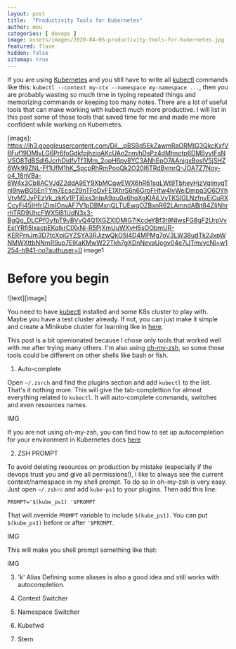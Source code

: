 ```yaml
---
layout: post
title:  "Productivity Tools for Kubernetes"
author: mou
categories: [ devops ]
image: assets/images/2020-04-06-productivity-tools-for-kubernetes.jpg
featured: flase
hidden: false
sitemap: true
---
```

If you are using [Kubernetes]() and you still have to write all [kubectl]() commands like this: `kubectl --context my-ctx --namespace my-namespace ...`, then you are probably wasting so much time in typing repeated things and memorizing commands or keeping too many notes. There are a lot of useful tools that can make working with kubectl much more productive. I will list in this post some of those tools that saved time for me and made me more confident while working on Kubernetes.

[image]: https://lh3.googleusercontent.com/DiI__pBSBd5EkZawmRaORMIG3QkcKxfV8Fuf19DMlvLG6Pr6foGdkfqjhzioAKcUAo2nmihDsPz4dMhnotp6DM6yvtFsNVSO8TdBSdI6JcrhDidfyTf3Mm_2opH6pv8YC3ANhEpO7AAnigxBoslV5jSHZ6Wk99ZNL-Ff1UfM1hK_SpcpRhRmPooQk2O20l6TRdBymrQ-JOA7Z7Noy-o4_18nVBa-6W4x3Cb8ACVJdZ2ddA9EY9XbMCqwEWX6hR61sqLWt9TbheyHjzVqImyqTnl9nwBG5EnTYm7Ecsc29nTFoDvFE1XhrS6n6GroFHfw4IvWejDmpq3O6OYhVtvM2JyPEzVk_zkKv1PTj6xs3nIpA9qu0x6hqXgKIAiLVvTKSIGLNzfnvEjCuRXCcyFi45IHfrIZlmIOnvAF7V1pDBMxrjQLTUEwgOZBxnR62LAmndABjt84ZIjNhrrhTRD9UhcFWX5I81UdN3x3-BgQg_DLCPfOyfpT9yBVvQ4Q1XGZXlDMlG7iKcdeYBf3t9NlwsFG8gF2UrpVvEstYRfi5lxacpEKqlkrCIXkNi-R5PjXmUuWXyH5sOObmUR-KERPrnJm3D7tcXpiGYZSYA3RJizwQkO5I4D4MPMg7oV3LW38udTk2JxpWNMWXttbNNmR9up7ElKaKMwW22Tkh7gXDnNevaUogv04e7iJTmvycNI=w1254-h941-no?authuser=0 image1

# Before you begin

![text][image]

You need to have [kubectl]() installed and some K8s cluster to play with. Maybe you have a test cluster already. If not, you can just make it simple and create a Minikube cluster for learning like in [here](https://kubernetes.io/docs/setup/learning-environment/minikube/).

This post is a bit openionated because I chose only tools that worked well with me after trying many others. I'm also using [oh-my-zsh](), so some those tools could be different on other shells like bash or fish.


1. Auto-complete

Open `~/.zsrch` and find the plugins section and add `kubectl` to the list. That's it nothing more. This will give the tab-complettion for almost everything related to `kubectl`. It will auto-complete commands, switches and even resources names.

IMG

If you are not using oh-my-zsh, you can find how to set up autocompletion for your environment in Kubernetes docs [here](https://kubernetes.io/docs/tasks/tools/install-kubectl/#enabling-shell-autocompletion)

2. ZSH PROMPT

To avoid deleting resources on production by mistake (especially if the devops trust you and give all permissions!), I like to always see the current context/namespace in my shell prompt. To do so in oh-my-zsh is very easy. Just open `~/.zshrc` and add `kube-ps1` to your plugins. Then add this line:

```
PROMPT='$(kube_ps1) '$PROMPT
```

That will override `PROMPT` variable to include `$(kube_ps1)`. You can put `$(kube_ps1)` before or after `'$PROMPT`.

IMG

This will make you shell prompt something like that:

IMG

3. 'k' Alias
Defining some aliases is also a good idea and still works with autocompletion. 

4. Context Switcher
5. Namespace Switcher
6. Kubefwd
7. Stern
